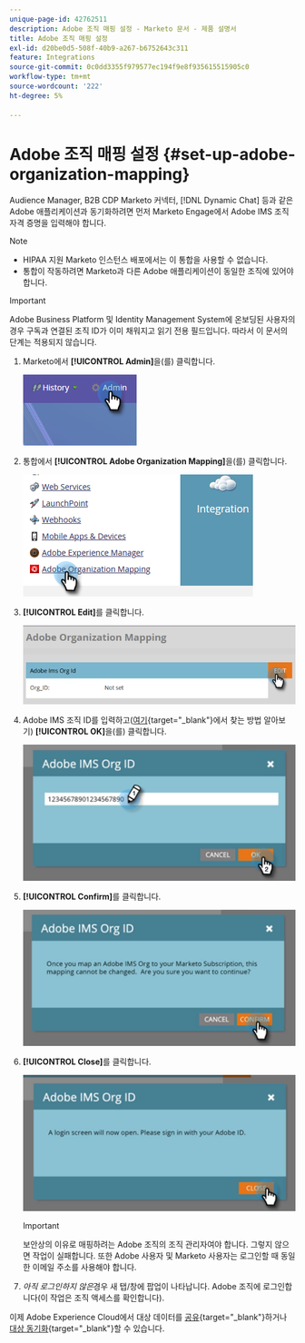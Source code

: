 ```yaml
---
unique-page-id: 42762511
description: Adobe 조직 매핑 설정 - Marketo 문서 - 제품 설명서
title: Adobe 조직 매핑 설정
exl-id: d20be0d5-508f-40b9-a267-b6752643c311
feature: Integrations
source-git-commit: 0c0dd3355f979577ec194f9e8f935615515905c0
workflow-type: tm+mt
source-wordcount: '222'
ht-degree: 5%

---
```


# Adobe 조직 매핑 설정 {#set-up-adobe-organization-mapping}

Audience Manager, B2B CDP Marketo 커넥터, [!DNL Dynamic Chat] 등과 같은 Adobe 애플리케이션과 동기화하려면 먼저 Marketo Engage에서 Adobe IMS 조직 자격 증명을 입력해야 합니다.

>[!NOTE]
>
>* HIPAA 지원 Marketo 인스턴스 배포에서는 이 통합을 사용할 수 없습니다.
>* 통합이 작동하려면 Marketo과 다른 Adobe 애플리케이션이 동일한 조직에 있어야 합니다.

>[!IMPORTANT]
>
>Adobe Business Platform 및 Identity Management System에 온보딩된 사용자의 경우 구독과 연결된 조직 ID가 이미 채워지고 읽기 전용 필드입니다. 따라서 이 문서의 단계는 적용되지 않습니다.

1. Marketo에서 **[!UICONTROL Admin]**&#x200B;을(를) 클릭합니다.

   ![](assets/set-up-adobe-experience-cloud-audience-sharing-1.png)

1. 통합에서 **[!UICONTROL Adobe Organization Mapping]**&#x200B;을(를) 클릭합니다.

   ![](assets/set-up-adobe-experience-cloud-audience-sharing-2.png)

1. **[!UICONTROL Edit]**&#x200B;를 클릭합니다.

   ![](assets/set-up-adobe-experience-cloud-audience-sharing-3.png)

1. Adobe IMS 조직 ID를 입력하고([여기](https://experienceleague.adobe.com/docs/control-panel/using/faq.html){target="_blank"}에서 찾는 방법 알아보기) **[!UICONTROL OK]**&#x200B;을(를) 클릭합니다.

   ![](assets/set-up-adobe-experience-cloud-audience-sharing-4.png)

1. **[!UICONTROL Confirm]**&#x200B;를 클릭합니다.

   ![](assets/set-up-adobe-experience-cloud-audience-sharing-5.png)

1. **[!UICONTROL Close]**&#x200B;를 클릭합니다.

   ![](assets/set-up-adobe-experience-cloud-audience-sharing-6.png)

   >[!IMPORTANT]
   >
   >보안상의 이유로 매핑하려는 Adobe 조직의 조직 관리자여야 합니다. 그렇지 않으면 작업이 실패합니다. 또한 Adobe 사용자 및 Marketo 사용자는 로그인할 때 동일한 이메일 주소를 사용해야 합니다.

1. _아직 로그인하지 않은_&#x200B;경우 새 탭/창에 팝업이 나타납니다. Adobe 조직에 로그인합니다(이 작업은 조직 액세스를 확인합니다).

이제 Adobe Experience Cloud에서 대상 데이터를 [공유](/help/marketo/product-docs/core-marketo-concepts/smart-lists-and-static-lists/static-lists/send-a-list-to-adobe-experience-cloud.md){target="_blank"}하거나 [대상 동기화](/help/marketo/product-docs/adobe-experience-cloud-integrations/sync-an-audience-from-adobe-experience-cloud.md){target="_blank"}할 수 있습니다.
